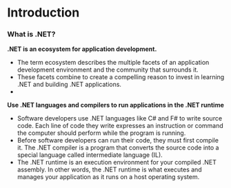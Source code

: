 # Introduction

### What is .NET?

**.NET is an ecosystem for application development.**

- The term ecosystem describes the multiple facets of an application development environment and the community that surrounds it. 
- These facets combine to create a compelling reason to invest in learning .NET and building .NET applications.
- 

**Use .NET languages and compilers to run applications in the .NET runtime**
- Software developers use .NET languages like C# and F# to write source code. Each line of code they write expresses an instruction or command the computer should perform while the program is running.
- Before software developers can run their code, they must first compile it. The .NET compiler is a program that converts the source code into a special language called intermediate language (IL).
- The .NET runtime is an execution environment for your compiled .NET assembly. In other words, the .NET runtime is what executes and manages your application as it runs on a host operating system.
